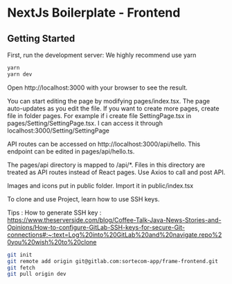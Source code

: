# NextJs Boilerplate - Frontend
## Getting Started
First, run the development server:
We highly recommend use yarn 
```sh
yarn
yarn dev
```
Open http://localhost:3000 with your browser to see the result.

You can start editing the page by modifying pages/index.tsx. The page auto-updates as you edit the file.
If you want to create more pages, create file in folder pages. For example if i create file SettingPage.tsx in pages/Setting/SettingPage.tsx. I can access it through localhost:3000/Setting/SettingPage

API routes can be accessed on http://localhost:3000/api/hello. This endpoint can be edited in pages/api/hello.ts.

The pages/api directory is mapped to /api/*. Files in this directory are treated as API routes instead of React pages.
Use Axios to call and post API.

Images and icons put in public folder. Import it in public/index.tsx

To clone and use Project, learn how to use SSH keys.

Tips : How to generate SSH key :
https://www.theserverside.com/blog/Coffee-Talk-Java-News-Stories-and-Opinions/How-to-configure-GitLab-SSH-keys-for-secure-Git-connections#:~:text=Log%20into%20GitLab%20and%20navigate,repo%20you%20wish%20to%20clone

```sh
git init
git remote add origin git@gitlab.com:sortecom-app/frame-frontend.git
git fetch
git pull origin dev
```



